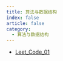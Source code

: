 ```yaml
---
title: 算法与数据结构
index: false
article: false
category:
  - 算法与数据结构
---
```



- [Leet_Code_01](什么是文件描述符.md)

